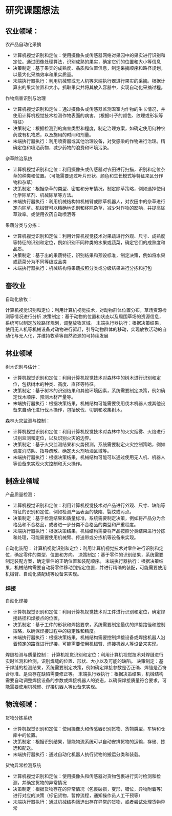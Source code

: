 # 研究课题想法

## 农业领域：

农产品自动化采摘
- 计算机视觉识别和定位：使用摄像头或传感器网络对果园中的果实进行识别和定位。通过图像处理算法，识别成熟的果实，确定它们的位置和大小等信息
- 决策制定：基于果实的成熟度、品质和位置信息，制定采摘顺序和路径规划，以最大化采摘效率和果实质量。
- 末端执行器执行：利用机械臂或无人机等末端执行器进行果实的采摘。根据计算出的果实位置和大小，抓取果实并将其放入容器中，实现自动化采摘过程。

作物病害识别与治理
- 计算机视觉识别和定位：通过摄像头或传感器监测温室内作物的生长情况，并使用计算机视觉技术检测作物表面的病害。（根据叶子的颜色、纹理或形状等特征）
- 决策制定：根据检测到的病害类型和程度，制定治理方案，如确定使用何种农药或有机物质，以及施用的时间和剂量。
- 末端执行器执行：利用喷雾器或其他治理设备，对受感染的作物进行治理。精确定位和喷洒药物，减少药物的浪费和环境污染。

杂草除治系统
- 计算机视觉识别和定位：利用摄像头或传感器对农田进行扫描，识别和定位杂草的种类和位置。（可能需要通过叶片形状、颜色和生长模式等特征来区分作物和杂草）
- 决策制定：根据杂草的类型、密度和分布情况，制定除草策略，例如选择使用化学除草剂、机械除草等方法。
- 末端执行器执行：利用机械结构如机械臂或除草机器人，对农田中的杂草进行定向除草。机械臂可以精确地识别和移除杂草，减少对作物的影响，并提高除草效率。或使用农药自动喷洒等

果蔬分类与分拣：
- 计算机视觉识别和定位：利用计算机视觉技术对果蔬进行外观、尺寸、成熟度等特征的识别和定位，例如识别不同种类的水果或蔬菜，确定它们的成熟度和品质。
- 决策制定：基于出的果蔬特征，识别结果和预设标准，制定决策，例如将水果或蔬菜分为不同等级或品类
- 末端执行器执行：机械结构将果蔬按照分类或分级结果进行分拣和打包

## 畜牧业

自动化放牧：

计算机视觉识别和定位：利用计算机视觉技术，对动物群体位置分布，草场资源检测等情况进行分析
决策制定：基于动物的位置和状态以及周围草场的资源信息，系统可以制定放牧路径规划，调整放牧区域。
末端执行器执行：根据决策结果，使用无人机等机械设备对动物进行驱赶，引导动物群体的移动，实现放牧活动的自动化与无人化，并维持牧草等自然资源的可持续发展

## 林业领域

树木识别与估计：
- 计算机视觉识别和定位：利用计算机视觉技术对森林中的树木进行识别和定位，包括树木的种类、高度、直径等特征。
- 决策制定：基于树木的识别结果和其他环境因素，系统需要制定决策，例如确定伐木顺序、预测木材产量等。
- 末端执行器执行：根据决策结果，机械结构可能需要使用伐木机器人或其他设备来自动化进行伐木操作，包括砍伐、切割和收集树木。

森林火灾监测与控制：
- 计算机视觉识别和定位：利用计算机视觉技术对森林中的火灾烟雾、火焰进行识别监测和定位，以及识别火灾的边界。
- 决策制定：基于火灾监测结果和火势预测，系统需要制定火灾控制策略，例如调度消防队、指导疏散、确定灭火剂喷洒区域等。
- 末端执行器执行：根据决策结果，机械结构可能可以通过使用无人机、机器人等设备来实现火灾控制和灭火操作。

## 制造业领域

产品质量检测：
- 计算机视觉识别和定位：利用计算机视觉技术对产品进行外观、尺寸、缺陷等特征的识别和定位，例如检测产品表面的缺陷、裂纹或污点。
- 决策制定：基于检测结果和质量标准，系统需要制定决策，例如将产品分为合格品和不合格品，或者进一步分类不合格品的类型和严重程度。
- 末端执行器执行：根据决策结果，机械结构需要将产品按照分类结果进行分拣和处理，可能需要使用机械臂、传送带或分拣机等设备来实现。

自动化装配：
计算机视觉识别和定位：利用计算机视觉技术对零件进行识别和定位，确定零件的类型、位置和方向。
决策制定：基于零件的识别结果，系统需要制定装配方案，确定零件的正确位置和装配顺序。
末端执行器执行：根据决策结果，机械结构需要自动将零件移动到指定位置，并进行精确的装配，可能需要使用机械臂、自动化装配线等设备来实现。

### 焊接

自动化焊接
- 计算机视觉识别和定位：利用计算机视觉技术对工件进行识别和定位，确定焊接路径和焊接点的位置。
- 决策制定：基于工件的形状和焊接要求，系统需要制定最优的焊接路径和控制策略，以确保焊接过程中的稳定性和精度。
- 末端执行器执行：根据决策结果，机械结构需要控制焊接设备或焊接机器人沿着预定的路径进行焊接，可能需要使用机械臂、焊接机器人等设备来实现。

焊缝检测与质量控制：
计算机视觉识别和定位：利用计算机视觉技术对焊缝进行实时监测和检测，识别焊缝的位置、形状、大小以及可能的缺陷。
决策制定：基于焊缝的检测结果，系统需要制定决策，例如确定焊接参数是否正确、焊缝是否符合标准、是否存在缺陷需要修正等。
末端执行器执行：根据决策结果，机械结构需要自动调整焊接设备的参数或焊接机器人的姿态，以确保焊接质量符合要求，可能需要使用机械臂、焊接机器人等设备来实现。

## 物流领域：

货物分拣系统
- 计算机视觉识别和定位：使用摄像头和传感器识别货物、货物类型，车辆和仓库中的位置。
- 决策制定：根据识别结果，智能物流系统可以自动安排货物的运输，存储、拣选和配送。
- 末端执行器执行：通过自动化机器人执行货物的搬运分类和装载。

货物异常检测系统
- 计算机视觉识别和定位：使用摄像头和传感器对货物包裹进行实时检测和检测，并确定货物的异常情况
- 决策制定：根据货物存在的异常情况（包裹破损，变形，错位，异物附着等）进行对应的决策（标记货物，暂停流程，通知操作员人工干预等）
- 末端执行器执行：通过机械结构筛选出存在异常的货物，或者尝试处理货物异常
